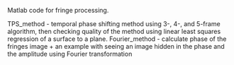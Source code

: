 Matlab code for fringe processing. 

TPS_method - temporal phase shifting method using 3-, 4-, and 5-frame algorithm, then checking quality of the method using linear least squares regression of a surface to a plane.  Fourier_method - calculate phase of the fringes image + an example with seeing an image hidden in the phase and the amplitude using Fourier transformation
